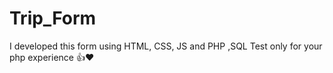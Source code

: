 # Trip_Form
I developed this form using HTML, CSS, JS and PHP ,SQL 
Test only for your php experience 👍❤️
